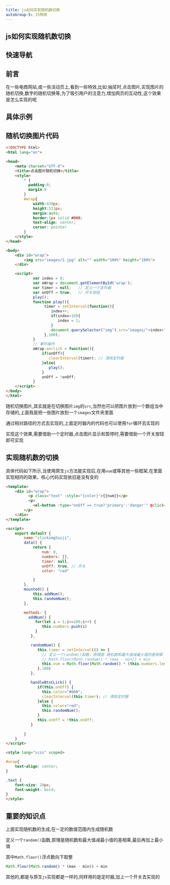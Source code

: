```yaml
---
title: js如何实现随机数切换
autoGroup-5: JS特效
---
```


## js如何实现随机数切换

## 快速导航

<TOC />

## 前言

在一些电商网站,或一些活动页上,看到一些特效,比如:抽奖时,点击图片,实现图片的随机切换,数字的随机切换等,为了吸引用户的注意力,增加网页的互动性,这个效果是怎么实现的呢

## 具体示例

<jingdiantexiao-clickImgSuiji />


## 随机切换图片代码

```html
<!DOCTYPE html>
<html lang="en">

<head>
    <meta charset="UTF-8">
    <title>点击图片随机切换</title>
    <style>
        * {
	      padding:0;
          margin:0
        }
        #wrap{
            width:420px;
            height:531px;
            margin:auto;
            border:1px solid #000;
            text-align: center;
            cursor: pointer
        }
    </style>
</head>

<body>
    <div id="wrap">
        <img src="images/1.jpg" alt="" width="100%" height="100%">
    </div>

    <script>
    	    var index = 0;
    	    var oWrap = document.getElementById('wrap');
    	    var timer = null;   // 定义一个定时器
    	    var onOff = true;   // 开关按钮
    	    play();
            function play(){
            	 timer = setInterval(function(){
                    index++;
                    if(index>10){
                       index = 1;
                    }
                    document.querySelector("img").src="images/"+index+".jpg"
    	         },100);
            }
            // 事件操作
            oWrap.onclick = function(){
            	if(onOff){
                   clearInterval(timer); // 清除定时器
            	}else{
                   play();
            	}
            	onOff = !onOff;
            }
    </script>
</body>
</html>
```
随机切换图片,其实就是在切换图片`img`的`src`,当然也可以把图片放到一个数组当中存储的,上面我是把一些图片放到一个`images`文件夹里面

通过相对路径的方式去实现的,上面定时器内的代码也可以使用`for`循环去实现的

实现这个效果,需要借助一个定时器,点击图片显示和暂停时,需要借助一个开关按钮即可实现

## 实现随机数的切换

具体代码如下所示,当使用原生`js`方法能实现后,在用`vue`或等其他一些框架,在里面实现相同的效果，核心代码实现依旧是没有变的

```html
<template>
    <div id="wrap">
          <p class="text" :style="{color}">{{num}}</p>
          <p>
            <el-button :type="onOff == true?'primary':'danger'" @click="handleBtnCLick">{{onOff ==true?'暂停':'开始'}}</el-button>
        </p>
    </div>
</template>

<script>
    export default {
        name:"clickimgSuiji",
        data() {
            return {
                num: 0,
                numbers: [],
                timer: null,
                onOff: true, // 开关
                color: "red"

            }
        },
        mounted() {
            this.addNum();
            this.randomNum();
        },

        methods: {
          addNum() {
             for(let i = 1;i<=100;i++) {
                this.numbers.push(i)
             }
           },

           randomNum() {
              this.timer = setInterval(() => {
                // 定义一个random()函数，原理是 随机数和最大值减最小值的差相乘 最后再加上最小值
                // Math.floor(Math.random() * (max - min)) + min
                this.num = Math.floor(Math.random() * (this.numbers.length - 1)) + 1
              },100)
           },

           handleBtnCLick() {
              if(this.onOff) {
                this.color="#000";
                clearInterval(this.timer); // 清除定时器
              }else {
                this.color="red";
                this.randomNum();
              }
              this.onOff = !this.onOff;
           }
         
        }
    }
</script>

<style lang="scss" scoped>

#wrap{
	text-align: center;
}

.text {
    font-size: 20px;
    font-weight: bold;
}
</style>
```

## 重要的知识点

上面实现随机数的生成,在一定的数值范围内生成随机数

定义一个`random()`函数,原理是随机数和最大值减最小值的差相乘,最后再加上最小值

其中`Math.floor()`浮点数向下取整
```js
Math.floor(Math.random() * (max - min)) + min
```
其他的,都是与原生`js`实现都是一样的,同样用的是定时器,加上一个开关去实现的

<footer-FooterLink :isShareLink="true" :isDaShang="true" />
<footer-FeedBack />